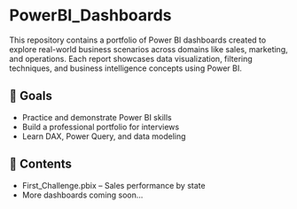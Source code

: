 # PowerBI_Dashboards

This repository contains a portfolio of Power BI dashboards created to explore real-world business scenarios across domains like sales, marketing, and operations. Each report showcases data visualization, filtering techniques, and business intelligence concepts using Power BI.

## 🚀 Goals
- Practice and demonstrate Power BI skills
- Build a professional portfolio for interviews
- Learn DAX, Power Query, and data modeling

## 📁 Contents
- First_Challenge.pbix – Sales performance by state
- More dashboards coming soon...
